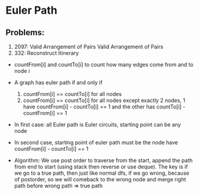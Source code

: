 # Euler Path

## Problems:
1. 2097: Valid Arrangement of Pairs Valid Arrangement of Pairs
2. 332: Reconstruct Itinerary

- countFrom[i] and countTo[i] to count how many edges come from and to node i

- A graph has euler path if and only if
	1. countFrom[i] == countTo[i] for all nodes
	2. countFrom[i] == countTo[i] for all nodes except exactly 2 nodes, 1 have countFrom[i] - countTo[i] == 1 and the other has countTo[i] - countFrom[i] == 1

- In first case: all Euler path is Euler circuits, starting point can be any node
- In second case, starting point of euler path must be the node have countFrom[i] - countTo[i] == 1

- Algorithm: We use post order to traverse from the start, append the path from end to start (using stack then reverse or use deque). The key is if we go to a true path, then just like normal dfs, if we go wrong, because of postorder, so we will comeback to the wrong node and merge right path before wrong path => true path
